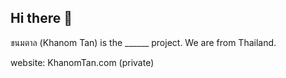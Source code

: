 ## Hi there 👋

ขนมตาล (Khanom Tan) is the ______ project. We are from Thailand.

website: KhanomTan.com (private)
